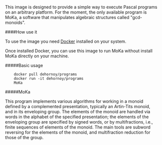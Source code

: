 This image is designed to provide a simple way to execute Pascal programs on an arbitrary platform.
For the moment, the only available program is MoKa, a software that manipulates algebraic structures
called "gcd-monoids".

####How use it

To use the image you need [Docker](http://docker.io) installed on your system.

Once installed Docker, you can use this image to run MoKa without install MoKa directly on your machine.

#####Basic usage

        docker pull dehornoy/programs
        docker run -it dehornoy/programs
        MoKa

#####MoKa

This program implements various algorithms for working in a monoid defined by a complemented presentation, typically an Artin-Tits monoid, and in its enveloping group. The elements of the monoid are handled via words in the alphabet of the specified presentation; the elements of the enveloping group are specified by signed words, or by multifractions, i.e., finite sequences of elements of the monoid. The main tools are subword reversing for the elements of the monoid, and multifraction reduction for those of the group.

